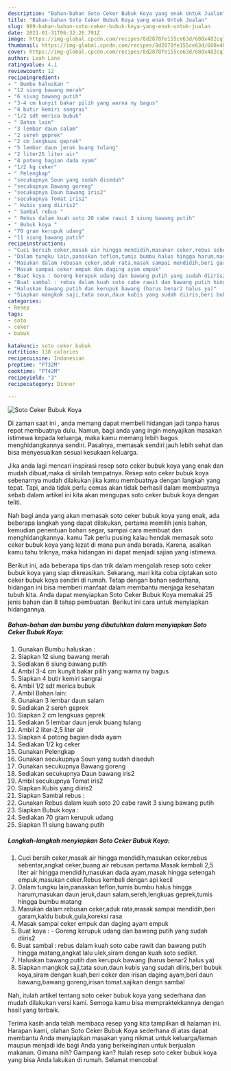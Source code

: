 ```yaml
---
description: "Bahan-bahan Soto Ceker Bubuk Koya yang enak Untuk Jualan"
title: "Bahan-bahan Soto Ceker Bubuk Koya yang enak Untuk Jualan"
slug: 989-bahan-bahan-soto-ceker-bubuk-koya-yang-enak-untuk-jualan
date: 2021-01-31T06:32:26.791Z
image: https://img-global.cpcdn.com/recipes/8d2878fe155ce63d/680x482cq70/soto-ceker-bubuk-koya-foto-resep-utama.jpg
thumbnail: https://img-global.cpcdn.com/recipes/8d2878fe155ce63d/680x482cq70/soto-ceker-bubuk-koya-foto-resep-utama.jpg
cover: https://img-global.cpcdn.com/recipes/8d2878fe155ce63d/680x482cq70/soto-ceker-bubuk-koya-foto-resep-utama.jpg
author: Leah Lane
ratingvalue: 4.1
reviewcount: 12
recipeingredient:
- " Bumbu haluskan "
- "12 siung bawang merah"
- "6 siung bawang putih"
- "3-4 cm kunyit bakar pilih yang warna ny bagus"
- "4 butir kemiri sangrai"
- "1/2 sdt merica bubuk"
- " Bahan lain"
- "3 lembar daun salam"
- "2 sereh geprek"
- "2 cm lengkuas geprek"
- "5 lembar daun jeruk buang tulang"
- "2 liter25 liter air"
- "4 potong bagian dada ayam"
- "1/2 kg ceker"
- " Pelengkap"
- "secukupnya Soun yang sudah diseduh"
- "secukupnya Bawang goreng"
- "secukupnya Daun bawang iris2"
- "secukupnya Tomat iris2"
- " Kubis yang diiris2"
- " Sambal rebus "
- " Rebus dalam kuah soto 20 cabe rawit 3 siung bawang putih"
- " Bubuk koya "
- "70 gram kerupuk udang"
- "11 siung bawang putih"
recipeinstructions:
- "Cuci bersih ceker,masak air hingga mendidih,masukan ceker,rebus sebentar,angkat ceker,buang air rebusan pertama.Masak kembali 2,5 liter air hingga mendidih,masukan dada ayam,masak hingga setengah empuk,masukan ceker.Rebus kembali dengan api kecil"
- "Dalam tungku lain,panaskan teflon,tumis bumbu halus hingga harum,masukan daun jeruk,daun salam,sereh,lengkuas geprek,tumis hingga bumbu matang"
- "Masukan dalam rebusan ceker,aduk rata,masak sampai mendidih,beri garam,kaldu bubuk,gula,koreksi rasa"
- "Masak sampai ceker empuk dan daging ayam empuk"
- "Buat koya : Goreng kerupuk udang dan bawang putih yang sudah diiris2"
- "Buat sambal : rebus dalam kuah soto cabe rawit dan bawang putih hingga matang,angkat lalu ulek,siram dengan kuah soto sedikit."
- "Haluskan bawang putih dan kerupuk bawang (harus benar2 halus ya)"
- "Siapkan mangkok saji,tata soun,daun kubis yang sudah diiris,beri bubuk koya,siram dengan kuah,beri ceker dan irisan daging ayam,beri daun bawang,bawang goreng,irisan tomat.sajikan dengn sambal"
categories:
- Resep
tags:
- soto
- ceker
- bubuk

katakunci: soto ceker bubuk 
nutrition: 138 calories
recipecuisine: Indonesian
preptime: "PT32M"
cooktime: "PT42M"
recipeyield: "3"
recipecategory: Dinner

---
```



![Soto Ceker Bubuk Koya](https://img-global.cpcdn.com/recipes/8d2878fe155ce63d/680x482cq70/soto-ceker-bubuk-koya-foto-resep-utama.jpg)

Di zaman  saat ini , anda memang dapat membeli hidangan jadi tanpa harus repot membuatnya dulu. Namun, bagi anda yang ingin menyajikan masakan istimewa kepada keluarga, maka kamu memang lebih bagus menghidangkannya sendiri. Pasalnya, memasak sendiri jauh lebih sehat dan bisa menyesuaikan sesuai kesukaan keluarga.

Jika anda lagi mencari inspirasi resep soto ceker bubuk koya yang enak dan mudah dibuat,maka di sinilah tempatnya. Resep soto ceker bubuk koya  sebenarnya mudah dilakukan jika kamu membuatnya dengan langkah yang tepat. Tapi, anda tidak perlu cemas akan tidak berhasil dalam membuatnya 
sebab dalam artikel ini kita akan mengupas soto ceker bubuk koya dengan teliti.  



Nah bagi anda yang akan memasak soto ceker bubuk koya yang enak, ada beberapa langkah yang dapat dilakukan, pertama memilih jenis bahan, kemudian penentuan bahan segar, sampai cara membuat dan menghidangkannya. kamu Tak perlu pusing kalau hendak memasak soto ceker bubuk koya yang lezat di mana pun anda berada. Karena, asalkan kamu  tahu triknya, maka hidangan ini dapat menjadi sajian yang istimewa.

Berikut ini, ada beberapa tips dan trik dalam mengolah resep soto ceker bubuk koya yang siap dikreasikan. Sekarang, mari kita coba ciptakan soto ceker bubuk koya sendiri di rumah. Tetap dengan bahan sederhana, hidangan ini bisa memberi manfaat dalam membantu menjaga kesehatan tubuh kita. Anda dapat menyiapkan Soto Ceker Bubuk Koya memakai 25 jenis bahan dan 8 tahap pembuatan. Berikut ini cara untuk menyiapkan hidangannya.

<!--inarticleads1-->

##### Bahan-bahan dan bumbu yang dibutuhkan dalam menyiapkan Soto Ceker Bubuk Koya:

1. Gunakan  Bumbu haluskan :
1. Siapkan 12 siung bawang merah
1. Sediakan 6 siung bawang putih
1. Ambil 3-4 cm kunyit bakar pilih yang warna ny bagus
1. Siapkan 4 butir kemiri sangrai
1. Ambil 1/2 sdt merica bubuk
1. Ambil  Bahan lain:
1. Gunakan 3 lembar daun salam
1. Sediakan 2 sereh geprek
1. Siapkan 2 cm lengkuas geprek
1. Sediakan 5 lembar daun jeruk buang tulang
1. Ambil 2 liter-2,5 liter air
1. Siapkan 4 potong bagian dada ayam
1. Sediakan 1/2 kg ceker
1. Gunakan  Pelengkap
1. Gunakan secukupnya Soun yang sudah diseduh
1. Gunakan secukupnya Bawang goreng
1. Sediakan secukupnya Daun bawang iris2
1. Ambil secukupnya Tomat iris2
1. Siapkan  Kubis yang diiris2
1. Siapkan  Sambal rebus :
1. Gunakan  Rebus dalam kuah soto 20 cabe rawit 3 siung bawang putih
1. Siapkan  Bubuk koya :
1. Sediakan 70 gram kerupuk udang
1. Siapkan 11 siung bawang putih




<!--inarticleads2-->

##### Langkah-langkah menyiapkan Soto Ceker Bubuk Koya:

1. Cuci bersih ceker,masak air hingga mendidih,masukan ceker,rebus sebentar,angkat ceker,buang air rebusan pertama.Masak kembali 2,5 liter air hingga mendidih,masukan dada ayam,masak hingga setengah empuk,masukan ceker.Rebus kembali dengan api kecil
1. Dalam tungku lain,panaskan teflon,tumis bumbu halus hingga harum,masukan daun jeruk,daun salam,sereh,lengkuas geprek,tumis hingga bumbu matang
1. Masukan dalam rebusan ceker,aduk rata,masak sampai mendidih,beri garam,kaldu bubuk,gula,koreksi rasa
1. Masak sampai ceker empuk dan daging ayam empuk
1. Buat koya : - Goreng kerupuk udang dan bawang putih yang sudah diiris2
1. Buat sambal : rebus dalam kuah soto cabe rawit dan bawang putih hingga matang,angkat lalu ulek,siram dengan kuah soto sedikit.
1. Haluskan bawang putih dan kerupuk bawang (harus benar2 halus ya)
1. Siapkan mangkok saji,tata soun,daun kubis yang sudah diiris,beri bubuk koya,siram dengan kuah,beri ceker dan irisan daging ayam,beri daun bawang,bawang goreng,irisan tomat.sajikan dengn sambal




Nah, itulah artikel tentang  soto ceker bubuk koya  yang sederhana dan mudah dilakukan versi kami. Semoga kamu bisa mempraktekkannya dengan hasil yang terbaik. 

Terima kasih anda telah membaca resep yang kita tampilkan di halaman ini. Harapan kami, olahan  Soto Ceker Bubuk Koya sederhana di atas dapat membantu Anda menyiapkan masakan yang nikmat untuk keluarga/teman maupun menjadi ide bagi Anda yang berkeinginan untuk berjualan makanan. Gimana nih? Gampang kan? Itulah resep soto ceker bubuk koya yang bisa Anda lakukan di rumah. Selamat mencoba!


